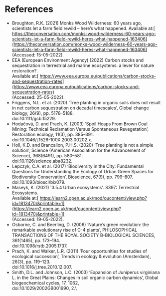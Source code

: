 # References

* Broughton, R.K. (2021) Monks Wood Wilderness: 60 years ago, scientists let a farm field rewild – here’s what happened. Available at:[ https://theconversation.com/monks-wood-wilderness-60-years-ago-scientists-let-a-farm-field-rewild-heres-what-happened-163406](https://theconversation.com/monks-wood-wilderness-60-years-ago-scientists-let-a-farm-field-rewild-heres-what-happened-163406) \
  (Accessed: 15-05-2022).
* EEA (European Environment Agency) (2022) Carbon stocks and sequestration in terrestrial and marine ecosystems: a lever for nature restoration?. \
  Available at:[ https://www.eea.europa.eu/publications/carbon-stocks-and-sequestration-rates](https://www.eea.europa.eu/publications/carbon-stocks-and-sequestration-rates) \
  (Accessed: 25-05-2022).
* Friggens, N.L. et al. (2020) ‘Tree planting in organic soils does not result in net carbon sequestration on decadal timescales’, Global change biology, 26(9), pp. 5178–5188. \
  doi:10.1111/gcb.15229.
* Hodačová, D. and Prach, K. (2003) ‘Spoil Heaps From Brown Coal Mining: Technical Reclamation Versus Spontaneous Revegetation’, Restoration ecology, 11(3), pp. 385–391. \
  doi:10.1046/j.1526-100X.2003.00202.x.
* Holl, K.D. and Brancalion, P.H.S. (2020) ‘Tree planting is not a simple solution’, Science (American Association for the Advancement of Science), 368(6491), pp. 580–581. \
  doi:10.1126/science.aba8232.
* Lepczyk, C.A. et al. (2017) ‘Biodiversity in the City: Fundamental Questions for Understanding the Ecology of Urban Green Spaces for Biodiversity Conservation’, Bioscience, 67(9), pp. 799–807. \
  doi:10.1093/biosci/bix079.
* Maseyk, K. (2021) '3.5.4 Urban ecosystems'. S397: Terrestrial Ecosystems. \
  Available at:[ https://learn2.open.ac.uk/mod/oucontent/view.php?id=1813470\&printable=1](https://learn2.open.ac.uk/mod/oucontent/view.php?id=1813470\&printable=1) \
  (Accessed: 19-05-2022).
* Osborne, C. and Beerling, D. (2006) ‘Nature’s green revolution: the remarkable evolutionary rise of C-4 plants’, PHILOSOPHICAL TRANSACTIONS OF THE ROYAL SOCIETY B-BIOLOGICAL SCIENCES, 361(1465), pp. 173–194. \
  doi:10.1098/rstb.2005.1737.
* Prach, K. and Walker, L.R. (2011) ‘Four opportunities for studies of ecological succession’, Trends in ecology & evolution (Amsterdam), 26(3), pp. 119–123. \
  doi:10.1016/j.tree.2010.12.007.
* Smith, D.L. and Johnson, L.C. (2003) ‘Expansion of Juniperus virginiana L. in the Great Plains: Changes in soil organic carbon dynamics’, Global biogeochemical cycles, 17, 1062, \
  doi:10.1029/2002GB001990, 2.\
